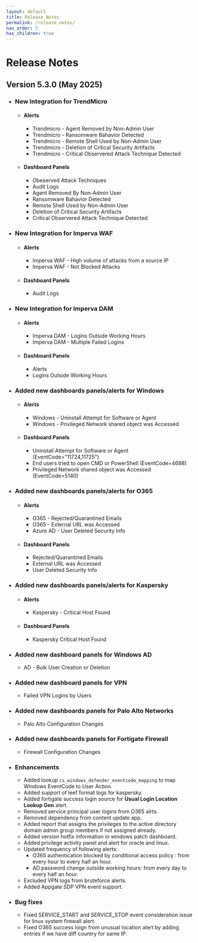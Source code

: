 ```yaml
---
layout: default
title: Release Notes
permalink: /release_notes/
nav_order: 5
has_children: true
---
```


# Release Notes

## Version 5.3.0 (May 2025)

* ### New Integration for TrendMicro
    * #### Alerts
        * Trendmicro - Agent Removed by Non-Admin User
        * Trendmicro - Ransomware Bahavior Detected
        * Trendmicro - Remote Shell Used by Non-Admin User
        * Trendmicro - Deletion of Critical Security Artifacts
        * Trendmicro - Critical Observered Attack Technique Detected
    * #### Dashboard Panels
        * Obeserved Attack Techniques
        * Audit Logs
        * Agent Removed By Non-Admin User
        * Ransomware Bahavior Detected
        * Remote Shell Used by Non-Admin User
        * Deletion of Critical Security Artifacts
        * Critical Observered Attack Technique Detected

* ### New Integration for Imperva WAF
    * #### Alerts
        * Imperva WAF - High volume of attacks from a source IP
        * Imperva WAF - Not Blocked Attacks
    * #### Dashboard Panels
        * Audit Logs

* ### New Integration for Imperva DAM
    * #### Alerts
        * Imperva DAM - Logins Outside Working Hours
        * Imperva DAM - Multiple Failed Logins
    * #### Dashboard Panels
        * Alerts
        * Logins Outside Working Hours

* ### Added new dashboards panels/alerts for Windows
    * #### Alerts
        * Windows - Uninstall Attempt for Software or Agent
        * Windows - Privileged Network shared object was Accessed
    * #### Dashboard Panels
        * Uninstall Attempt for Software or Agent (EventCode="11724,11725")
        * End users tried to open CMD or PowerShell (EventCode=4688)
        * Privileged Network shared object was Accessed (EventCode=5140)

* ### Added new dashboards panels/alerts for O365
    * #### Alerts
        * O365 - Rejected/Quarantined Emails
        * O365 - External URL was Accessed
        * Azure AD - User Deleted Security Info 
    * #### Dashboard Panels
        * Rejected/Quarantined Emails
        * External URL was Accessed
        * User Deleted Security Info

* ### Added new dashboards panels/alerts for Kaspersky
    * #### Alerts
        * Kaspersky - Critical Host Found
    * #### Dashboard Panels
        * Kaspersky Critical Host Found

* ### Added new dashboard panels for Windows AD
    * AD - Bulk User Creation or Deletion

* ### Added new dashboard panels for VPN
    * Failed VPN Logins by Users

* ### Added new dashboards panels for Palo Alto Networks
    * Palo Alto Configuration Changes

* ### Added new dashboards panels for Fortigate Firewall
    * Firewall Configuration Changes

* ### Enhancements
    * Added lookup `cs_windows_defender_eventcode_mapping` to map Windows EventCode to User Action.
    * Added support of leef format logs for kaspersky.
    * Added fortigate success login source for **Usual Login Location Lookup Gen** alert.
    * Removed service principal user logins from O365 alrts.
    * Removed dependency from content update app.
    * Added report that assigns the privileges to the active directory domain admin group members if not assigned already.
    * Added version hotfix information in windows patch dashboard.
    * Added privilege activity panel and alert for oracle and linux.
    * Updated frequency of following alerts:
        * O365 authentication blocked by conditional access policy : from every hour to every half an hour.
        * AD password change outside working hours: from every day to every half an hour.
    * Excluded VPN logs from bruteforce alerts.
    * Added Appgate SDP VPN event support.

* ### Bug fixes
    * Fixed SERVICE_START and SERVICE_STOP event consideration issue for linux system firewall alert.
    * Fixed O365 success loign from unusual location alert by adding entries if we have diff country for same IP.
